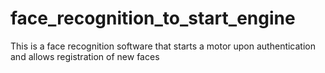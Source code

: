 # face_recognition_to_start_engine
This is a face recognition software that starts a motor upon authentication and allows registration of new faces
